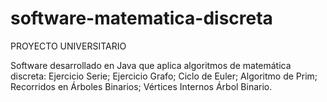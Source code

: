 # software-matematica-discreta
PROYECTO UNIVERSITARIO

Software desarrollado en Java que aplica algoritmos de matemática discreta: Ejercicio Serie; Ejercicio Grafo; Ciclo de Euler; Algoritmo de Prim; Recorridos en Árboles Binarios; Vértices Internos Árbol Binario.
